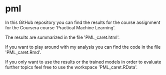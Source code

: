 # pml

In this GitHub repository you can find the results for the course assignment for the Coursera course 'Practical Machine Learning'.

The results are summarized in the file 'PML_caret.html'.

If you want to play around with my analysis you can find the code in the file 'PML_caret.Rmd'.

If you only want to use the results or the trained models in order to evaluate further topics feel free to use the workspace 'PML_caret.RData'.